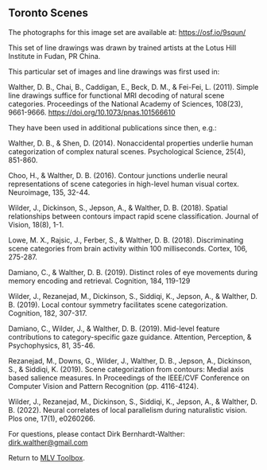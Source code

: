 ## Toronto Scenes
The photographs for this image set are available at: https://osf.io/9squn/

This set of line drawings was drawn by trained artists at the 
Lotus Hill Institute in Fudan, PR China.

This particular set of images and line drawings was first used in:

Walther, D. B., Chai, B., Caddigan, E., Beck, D. M., & Fei-Fei, L. 
(2011). Simple line drawings suffice for functional MRI decoding of 
natural scene categories. Proceedings of the National Academy of 
Sciences, 108(23), 9661-9666. https://doi.org/10.1073/pnas.101566610

They have been used in additional publications since then, e.g.:

Walther, D. B., & Shen, D. (2014). Nonaccidental properties underlie 
human categorization of complex natural scenes. Psychological 
Science, 25(4), 851-860.

Choo, H., & Walther, D. B. (2016). Contour junctions underlie neural 
representations of scene categories in high-level human visual cortex. 
Neuroimage, 135, 32-44.

Wilder, J., Dickinson, S., Jepson, A., & Walther, D. B. (2018). 
Spatial relationships between contours impact rapid scene 
classification. Journal of Vision, 18(8), 1-1.

Lowe, M. X., Rajsic, J., Ferber, S., & Walther, D. B. (2018). 
Discriminating scene categories from brain activity within 100 
milliseconds. Cortex, 106, 275-287.

Damiano, C., & Walther, D. B. (2019). Distinct roles of eye 
movements during memory encoding and retrieval. Cognition, 184, 
119-129

Wilder, J., Rezanejad, M., Dickinson, S., Siddiqi, K., Jepson, A., 
& Walther, D. B. (2019). Local contour symmetry facilitates scene 
categorization. Cognition, 182, 307-317.

Damiano, C., Wilder, J., & Walther, D. B. (2019). Mid-level 
feature contributions to category-specific gaze guidance. 
Attention, Perception, & Psychophysics, 81, 35-46.

Rezanejad, M., Downs, G., Wilder, J., Walther, D. B., Jepson, A., 
Dickinson, S., & Siddiqi, K. (2019). Scene categorization from 
contours: Medial axis based salience measures. In Proceedings of 
the IEEE/CVF Conference on Computer Vision and Pattern Recognition 
(pp. 4116-4124).

Wilder, J., Rezanejad, M., Dickinson, S., Siddiqi, K., Jepson, A., 
& Walther, D. B. (2022). Neural correlates of local parallelism 
during naturalistic vision. Plos one, 17(1), e0260266.

For questions, please contact Dirk Bernhardt-Walther:
[dirk.walther@gmail.com](mailto:dirk.walther@gmail.com)

Return to [MLV Toolbox](../../README.md).